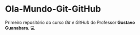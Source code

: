 # Ola-Mundo-Git-GitHub
Primeiro repositório do curso *Git e GitHub* do Professor **Gustavo Guanabara**. 💻

